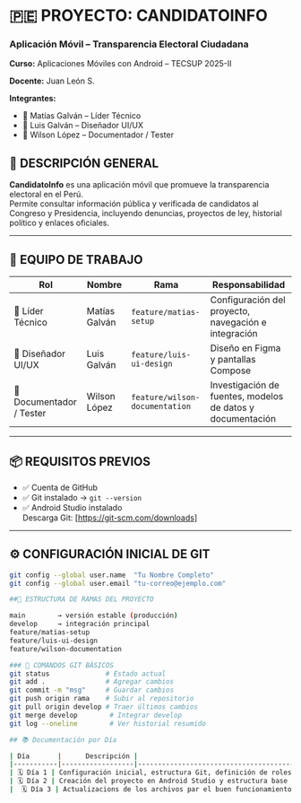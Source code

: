 # 🇵🇪 PROYECTO: CANDIDATOINFO  
### Aplicación Móvil – Transparencia Electoral Ciudadana  

**Curso:** Aplicaciones Móviles con Android – TECSUP 2025-II

**Docente:** Juan León S.  


**Integrantes:**  
- 🎯 Matías Galván – Líder Técnico  
- 🎨 Luis Galván – Diseñador UI/UX  
- 📝 Wilson López – Documentador / Tester  



## 🧾 DESCRIPCIÓN GENERAL

**CandidatoInfo** es una aplicación móvil que promueve la transparencia electoral en el Perú.  
Permite consultar información pública y verificada de candidatos al Congreso y Presidencia, incluyendo denuncias, proyectos de ley, historial político y enlaces oficiales.

---

## 👥 EQUIPO DE TRABAJO

| Rol                | Nombre        |             Rama       |          Responsabilidad                             |
|--------------------|---------------|------------------------|------------------------------------------------------|
| 🎯 Líder Técnico   | Matías Galván | `feature/matias-setup` | Configuración del proyecto, navegación e integración |
| 🎨 Diseñador UI/UX | Luis Galván   | `feature/luis-ui-design` | Diseño en Figma y pantallas Compose |
| 📝 Documentador / Tester | Wilson López | `feature/wilson-documentation` | Investigación de fuentes, modelos de datos y documentación |

---

## 📦 REQUISITOS PREVIOS

- ✅ Cuenta de GitHub  
- ✅ Git instalado → `git --version`  
- ✅ Android Studio instalado  
Descarga Git: [https://git-scm.com/downloads]

---

## ⚙️ CONFIGURACIÓN INICIAL DE GIT

```bash
git config --global user.name  "Tu Nombre Completo"
git config --global user.email "tu-correo@ejemplo.com"

##🌿 ESTRUCTURA DE RAMAS DEL PROYECTO

main        → versión estable (producción)
develop     → integración principal
feature/matias-setup
feature/luis-ui-design
feature/wilson-documentation

### 🧠 COMANDOS GIT BÁSICOS
git status              # Estado actual
git add .               # Agregar cambios
git commit -m "msg"     # Guardar cambios
git push origin rama    # Subir al repositorio
git pull origin develop # Traer últimos cambios
git merge develop        # Integrar develop
git log --oneline        # Ver historial resumido

## 📚 Documentación por Día

| Día       |      Descripción |                                          Enlace                                                  |
|-----------|------------------|--------------------------------------------------------------------------------------------------|
| 🗓️ Día 1 | Configuración inicial, estructura Git, definición de roles y fuentes oficiales | [Ver Día 1](./docs/NOTAS_REUNION01.md) |
| 🗓️ Día 2 | Creación del proyecto en Android Studio y estructura base en Kotlin + Compose | [Ver Día 2](./docs/NOTAS_REUNION02.md) |
|  🗓️ Día 3 | Actualizacions de los archivos par el buen funcionamiento del proyecto | [Ver Día 3](./docs/NOTAS_REUNION03.md) |



